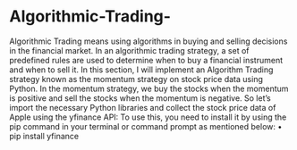 # Algorithmic-Trading-
Algorithmic Trading means using algorithms in buying and  selling decisions in the financial market. In an algorithmic  trading strategy, a set of predefined rules are used to determine  when to buy a financial instrument and when to sell it.
In this section, I will implement an Algorithm Trading strategy 
known as the momentum strategy on stock price data using 
Python. In the momentum strategy, we buy the stocks when the 
momentum is positive and sell the stocks when the momentum 
is negative.
So let’s import the necessary Python libraries and collect the 
stock price data of Apple using the yfinance API:
To use this, you need to install it by using the pip command in 
your terminal or command prompt as mentioned below:
• pip install yfinance
